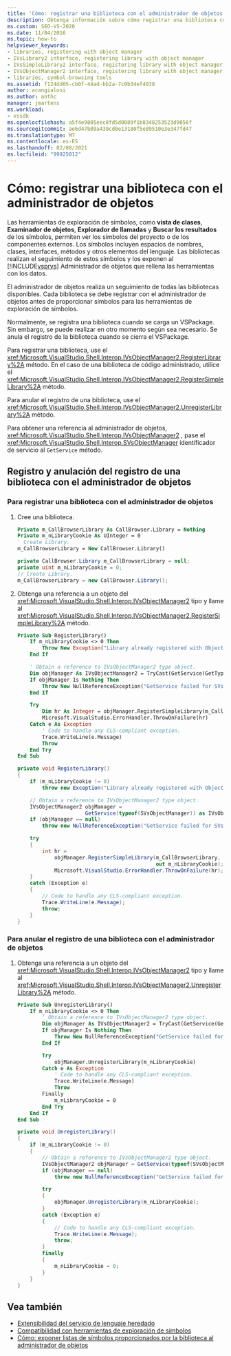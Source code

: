 ```yaml
---
title: 'Cómo: registrar una biblioteca con el administrador de objetos | Microsoft Docs'
description: Obtenga información sobre cómo registrar una biblioteca con el administrador de objetos de Visual Studio para que pueda ver símbolos en herramientas de exploración, como Vista de clases y Examinador de objetos.
ms.custom: SEO-VS-2020
ms.date: 11/04/2016
ms.topic: how-to
helpviewer_keywords:
- libraries, registering with object manager
- IVsLibrary2 interface, registering library with object manager
- IVsSimpleLibrary2 interface, registering library with object manager
- IVsObjectManager2 interface, registering library with object manager
- libraries, symbol-browsing tools
ms.assetid: f124dd05-cb0f-44ad-bb2a-7c0b34ef4038
author: acangialosi
ms.author: anthc
manager: jmartens
ms.workload:
- vssdk
ms.openlocfilehash: a5f4e9805eec8fd5d0089f1b8348253523d9056f
ms.sourcegitcommit: ae6d47b09a439cd0e13180f5e89510e3e347fd47
ms.translationtype: MT
ms.contentlocale: es-ES
ms.lasthandoff: 02/08/2021
ms.locfileid: "99925012"
---
```

# <a name="how-to-register-a-library-with-the-object-manager"></a>Cómo: registrar una biblioteca con el administrador de objetos
Las herramientas de exploración de símbolos, como **vista de clases**, **Examinador de objetos**, **Explorador de llamadas** y **Buscar los resultados** de los símbolos, permiten ver los símbolos del proyecto o de los componentes externos. Los símbolos incluyen espacios de nombres, clases, interfaces, métodos y otros elementos del lenguaje. Las bibliotecas realizan el seguimiento de estos símbolos y los exponen al [!INCLUDE[vsprvs](../../code-quality/includes/vsprvs_md.md)] Administrador de objetos que rellena las herramientas con los datos.

 El administrador de objetos realiza un seguimiento de todas las bibliotecas disponibles. Cada biblioteca se debe registrar con el administrador de objetos antes de proporcionar símbolos para las herramientas de exploración de símbolos.

 Normalmente, se registra una biblioteca cuando se carga un VSPackage. Sin embargo, se puede realizar en otro momento según sea necesario. Se anula el registro de la biblioteca cuando se cierra el VSPackage.

 Para registrar una biblioteca, use el <xref:Microsoft.VisualStudio.Shell.Interop.IVsObjectManager2.RegisterLibrary%2A> método. En el caso de una biblioteca de código administrado, utilice el <xref:Microsoft.VisualStudio.Shell.Interop.IVsObjectManager2.RegisterSimpleLibrary%2A> método.

 Para anular el registro de una biblioteca, use el <xref:Microsoft.VisualStudio.Shell.Interop.IVsObjectManager2.UnregisterLibrary%2A> método.

 Para obtener una referencia al administrador de objetos, <xref:Microsoft.VisualStudio.Shell.Interop.IVsObjectManager2> , pase el <xref:Microsoft.VisualStudio.Shell.Interop.SVsObjectManager> identificador de servicio al `GetService` método.

## <a name="register-and-unregister-a-library-with-the-object-manager"></a>Registro y anulación del registro de una biblioteca con el administrador de objetos

### <a name="to-register-a-library-with-the-object-manager"></a>Para registrar una biblioteca con el administrador de objetos

1. Cree una biblioteca.

    ```vb
    Private m_CallBrowserLibrary As CallBrowser.Library = Nothing
    Private m_nLibraryCookie As UInteger = 0
    ' Create Library.
    m_CallBrowserLibrary = New CallBrowser.Library()
    ```

    ```csharp
    private CallBrowser.Library m_CallBrowserLibrary = null;
    private uint m_nLibraryCookie = 0;
    // Create Library.
    m_CallBrowserLibrary = new CallBrowser.Library();

    ```

2. Obtenga una referencia a un objeto del <xref:Microsoft.VisualStudio.Shell.Interop.IVsObjectManager2> tipo y llame al <xref:Microsoft.VisualStudio.Shell.Interop.IVsObjectManager2.RegisterSimpleLibrary%2A> método.

    ```vb
    Private Sub RegisterLibrary()
        If m_nLibraryCookie <> 0 Then
            Throw New Exception("Library already registered with Object Manager")
        End If

        ' Obtain a reference to IVsObjectManager2 type object.
        Dim objManager As IVsObjectManager2 = TryCast(GetService(GetType(SVsObjectManager)), IVsObjectManager2)
        If objManager Is Nothing Then
            Throw New NullReferenceException("GetService failed for SVsObjectManager")
        End If

        Try
            Dim hr As Integer = objManager.RegisterSimpleLibrary(m_CallBrowserLibrary, m_nLibraryCookie)
            Microsoft.VisualStudio.ErrorHandler.ThrowOnFailure(hr)
        Catch e As Exception
            ' Code to handle any CLS-compliant exception.
            Trace.WriteLine(e.Message)
            Throw
        End Try
    End Sub
    ```

    ```csharp
    private void RegisterLibrary()
    {
        if (m_nLibraryCookie != 0)
            throw new Exception("Library already registered with Object Manager");

        // Obtain a reference to IVsObjectManager2 type object.
        IVsObjectManager2 objManager =
                          GetService(typeof(SVsObjectManager)) as IVsObjectManager2;
        if (objManager == null)
            throw new NullReferenceException("GetService failed for SVsObjectManager");

        try
        {
            int hr =
                objManager.RegisterSimpleLibrary(m_CallBrowserLibrary,
                                                 out m_nLibraryCookie);
                Microsoft.VisualStudio.ErrorHandler.ThrowOnFailure(hr);
        }
        catch (Exception e)
        {
            // Code to handle any CLS-compliant exception.
            Trace.WriteLine(e.Message);
            throw;
        }
    }

    ```

### <a name="to-unregister-a-library-with-the-object-manager"></a>Para anular el registro de una biblioteca con el administrador de objetos

1. Obtenga una referencia a un objeto del <xref:Microsoft.VisualStudio.Shell.Interop.IVsObjectManager2> tipo y llame al <xref:Microsoft.VisualStudio.Shell.Interop.IVsObjectManager2.UnregisterLibrary%2A> método.

    ```vb
    Private Sub UnregisterLibrary()
        If m_nLibraryCookie <> 0 Then
            ' Obtain a reference to IVsObjectManager2 type object.
            Dim objManager As IVsObjectManager2 = TryCast(GetService(GetType(SVsObjectManager)), IVsObjectManager2)
            If objManager Is Nothing Then
                Throw New NullReferenceException("GetService failed for SVsObjectManager")
            End If

            Try
                objManager.UnregisterLibrary(m_nLibraryCookie)
            Catch e As Exception
                ' Code to handle any CLS-compliant exception.
                Trace.WriteLine(e.Message)
                Throw
            Finally
                m_nLibraryCookie = 0
            End Try
        End If
    End Sub
    ```

    ```csharp
    private void UnregisterLibrary()
    {
        if (m_nLibraryCookie != 0)
        {
            // Obtain a reference to IVsObjectManager2 type object.
            IVsObjectManager2 objManager = GetService(typeof(SVsObjectManager)) as IVsObjectManager2;
            if (objManager == null)
                throw new NullReferenceException("GetService failed for SVsObjectManager");

            try
            {
                objManager.UnregisterLibrary(m_nLibraryCookie);
            }
            catch (Exception e)
            {
                // Code to handle any CLS-compliant exception.
                Trace.WriteLine(e.Message);
                throw;
            }
            finally
            {
                m_nLibraryCookie = 0;
            }
        }
    }

    ```

## <a name="see-also"></a>Vea también
- [Extensibilidad del servicio de lenguaje heredado](../../extensibility/internals/legacy-language-service-extensibility.md)
- [Compatibilidad con herramientas de exploración de símbolos](../../extensibility/internals/supporting-symbol-browsing-tools.md)
- [Cómo: exponer listas de símbolos proporcionados por la biblioteca al administrador de objetos](../../extensibility/internals/how-to-expose-lists-of-symbols-provided-by-the-library-to-the-object-manager.md)
